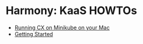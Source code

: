 # Harmony: KaaS HOWTOs


*   [Running CX on Minikube on your Mac](Running-CX-on-Minikube-on-your-Mac_196804768.html)
*   [Getting Started](Getting-Started_191125270.html)
